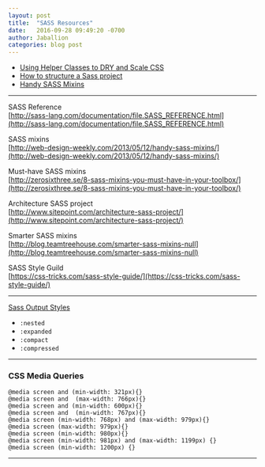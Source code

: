 ```yaml
---
layout: post
title:  "SASS Resources"
date:   2016-09-28 09:49:20 -0700
author: Jaballion
categories: blog post
---
```


- [Using Helper Classes to DRY and Scale CSS](https://www.sitepoint.com/using-helper-classes-dry-scale-css/)
- [How to structure a Sass project](http://thesassway.com/beginner/how-to-structure-a-sass-project)  
- [Handy SASS Mixins](http://web-design-weekly.com/2013/05/12/handy-sass-mixins/)  

---

SASS Reference  
[http://sass-lang.com/documentation/file.SASS_REFERENCE.html](http://sass-lang.com/documentation/file.SASS_REFERENCE.html)  

SASS mixins  
[http://web-design-weekly.com/2013/05/12/handy-sass-mixins/](http://web-design-weekly.com/2013/05/12/handy-sass-mixins/)  

Must-have SASS mixins  
[http://zerosixthree.se/8-sass-mixins-you-must-have-in-your-toolbox/](http://zerosixthree.se/8-sass-mixins-you-must-have-in-your-toolbox/)  

Architecture SASS project  
[http://www.sitepoint.com/architecture-sass-project/](http://www.sitepoint.com/architecture-sass-project/)  

Smarter SASS mixins  
[http://blog.teamtreehouse.com/smarter-sass-mixins-null](http://blog.teamtreehouse.com/smarter-sass-mixins-null)

SASS Style Guild  
[https://css-tricks.com/sass-style-guide/](https://css-tricks.com/sass-style-guide/)

---

[Sass Output Styles](https://web-design-weekly.com/2014/06/15/different-sass-output-styles/)
- `:nested`
- `:expanded`
- `:compact`
- `:compressed`

---

### CSS Media Queries

~~~~
@media screen and (min-width: 321px){}
@media screen and  (max-width: 766px){}
@media screen and (min-width: 600px){}
@media screen and  (min-width: 767px){}
@media screen (min-width: 768px) and (max-width: 979px){}
@media screen (max-width: 979px){}
@media screen (min-width: 980px){}
@media screen (min-width: 981px) and (max-width: 1199px) {}
@media screen (min-width: 1200px) {} 
~~~~

---
